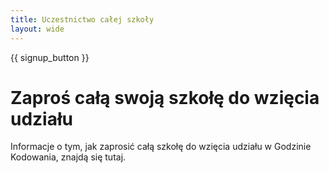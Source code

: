 ```yaml
---
title: Uczestnictwo całej szkoły
layout: wide
---
```


{{ signup_button }}

# Zaproś całą swoją szkołę do wzięcia udziału

Informacje o tym, jak zaprosić całą szkołę do wzięcia udziału w Godzinie Kodowania, znajdą się tutaj.